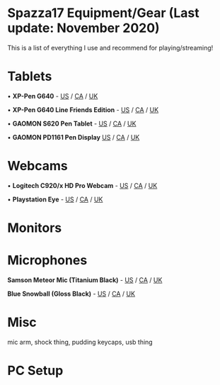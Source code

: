 # Spazza17 Equipment/Gear (Last update: November 2020)

This is a list of everything I use and recommend for playing/streaming!

# Tablets
• **XP-Pen G640** - [US](https://amzn.to/32rqUIa) / [CA](https://amzn.to/358SxHM) / [UK](https://amzn.to/3keiJ8e) 

• **XP-Pen G640 Line Friends Edition** - [US](https://amzn.to/38ughbl) / [CA](https://amzn.to/3lfVDzf) / [UK](https://amzn.to/3pdhvxy)

• **GAOMON S620 Pen Tablet** - [US](https://amzn.to/3ld6YQP) / [CA](https://amzn.to/3n8hTvC) / [UK](https://amzn.to/3p8StzD)

• **GAOMON PD1161 Pen Display** [US](https://amzn.to/2JUeH8F) / [CA](https://amzn.to/2Iio69q) / [UK](https://amzn.to/2Ub5x9o)

# Webcams
• **Logitech C920/x HD Pro Webcam** - [US](https://amzn.to/32tHneR) / [CA](https://amzn.to/3eGufb5) / [UK](https://amzn.to/35eOg5L)

• **Playstation Eye** - [US](https://amzn.to/32tHk2F) / [CA](https://amzn.to/3lhfLBg) / [UK](https://amzn.to/36gkE7a)
# Monitors

# Microphones

**Samson Meteor Mic (Titanium Black)** - [US](https://amzn.to/3eEBY9I) / [CA](https://amzn.to/38rrPfG) / [UK](https://amzn.to/3eIblRl)

**Blue Snowball (Gloss Black)** - [US](https://amzn.to/36juyVB) / [CA](https://amzn.to/2GGXr5h) / [UK](https://amzn.to/3kbaDgE)

# Misc
mic arm, shock thing, pudding keycaps, usb thing

# PC Setup
